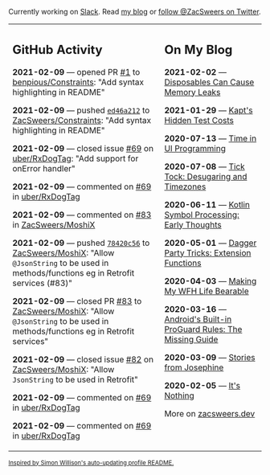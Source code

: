 Currently working on [Slack](https://slack.com/). Read [my blog](https://zacsweers.dev/) or [follow @ZacSweers on Twitter](https://twitter.com/ZacSweers).

<table><tr><td valign="top" width="60%">

## GitHub Activity
<!-- githubActivity starts -->
**2021-02-09** — opened PR [#1](https://api.github.com/repos/benpious/Constraints/pulls/1) to [benpious/Constraints](https://api.github.com/repos/benpious/Constraints): "Add syntax highlighting in README"

**2021-02-09** — pushed [`ed46a212`](https://github.com/ZacSweers/Constraints/commit/ed46a2129b37ad93981c0703b8bcc03092134692) to [ZacSweers/Constraints](https://api.github.com/repos/ZacSweers/Constraints): "Add syntax highlighting in README"

**2021-02-09** — closed issue [#69](https://api.github.com/repos/uber/RxDogTag/issues/69) on [uber/RxDogTag](https://api.github.com/repos/uber/RxDogTag): "Add support for onError handler"

**2021-02-09** — commented on [#69](https://github.com/uber/RxDogTag/issues/69#issuecomment-776197223) in [uber/RxDogTag](https://api.github.com/repos/uber/RxDogTag)

**2021-02-09** — commented on [#83](https://github.com/ZacSweers/MoshiX/pull/83#issuecomment-776176469) in [ZacSweers/MoshiX](https://api.github.com/repos/ZacSweers/MoshiX)

**2021-02-09** — pushed [`78420c56`](https://github.com/ZacSweers/MoshiX/commit/78420c5692ed8cd690a73d1699223c69a4dfa963) to [ZacSweers/MoshiX](https://api.github.com/repos/ZacSweers/MoshiX): "Allow `@JsonString` to be used in methods/functions eg in Retrofit services (#83)"

**2021-02-09** — closed PR [#83](https://api.github.com/repos/ZacSweers/MoshiX/pulls/83) to [ZacSweers/MoshiX](https://api.github.com/repos/ZacSweers/MoshiX): "Allow `@JsonString` to be used in methods/functions eg in Retrofit services"

**2021-02-09** — closed issue [#82](https://api.github.com/repos/ZacSweers/MoshiX/issues/82) on [ZacSweers/MoshiX](https://api.github.com/repos/ZacSweers/MoshiX): "Allow `JsonString` to be used in Retrofit"

**2021-02-09** — commented on [#69](https://github.com/uber/RxDogTag/issues/69#issuecomment-776139136) in [uber/RxDogTag](https://api.github.com/repos/uber/RxDogTag)

**2021-02-09** — commented on [#69](https://github.com/uber/RxDogTag/issues/69#issuecomment-776109839) in [uber/RxDogTag](https://api.github.com/repos/uber/RxDogTag)
<!-- githubActivity ends -->
</td><td valign="top" width="40%">

## On My Blog
<!-- blog starts -->
**2021-02-02** — [Disposables Can Cause Memory Leaks](https://www.zacsweers.dev/disposables-can-cause-memory-leaks/)

**2021-01-29** — [Kapt's Hidden Test Costs](https://www.zacsweers.dev/kapts-hidden-test-costs/)

**2020-07-13** — [Time in UI Programming](https://www.zacsweers.dev/time-in-ui/)

**2020-07-08** — [Tick Tock: Desugaring and Timezones](https://www.zacsweers.dev/ticktock-desugaring-timezones/)

**2020-06-11** — [Kotlin Symbol Processing: Early Thoughts](https://www.zacsweers.dev/kotlin-symbol-processor-early-thoughts/)

**2020-05-01** — [Dagger Party Tricks: Extension Functions](https://www.zacsweers.dev/dagger-party-tricks-extension-functions/)

**2020-04-03** — [Making My WFH Life Bearable](https://www.zacsweers.dev/making-wfh-life-bearable/)

**2020-03-16** — [Android's Built-in ProGuard Rules: The Missing Guide](https://www.zacsweers.dev/android-proguard-rules/)

**2020-03-09** — [Stories from Josephine](https://www.zacsweers.dev/stories-from-josephine/)

**2020-02-05** — [It's Nothing](https://www.zacsweers.dev/its-nothing/)
<!-- blog ends -->
More on [zacsweers.dev](https://zacsweers.dev/)
</td></tr></table>

<sub><a href="https://simonwillison.net/2020/Jul/10/self-updating-profile-readme/">Inspired by Simon Willison's auto-updating profile README.</a></sub>